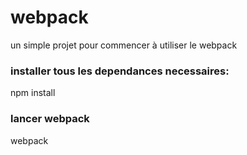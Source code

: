 # webpack
un simple projet pour commencer à utiliser le webpack

<h3>installer tous les dependances necessaires:</h3>
npm install
<h3>lancer webpack</h3>
webpack
